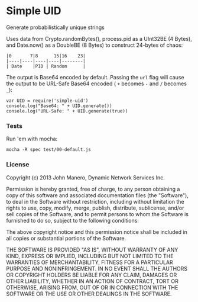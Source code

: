 Simple UID
==========
Generate probabilistically unique strings

Uses data from Crypto.randomBytes(), process.pid as a UInt32BE (4 Bytes), and
Date.now() as a DoubleBE (8 Bytes) to construct 24-bytes of chaos:

    |0       7|8      15|16    23|
    |----|----|----|----|--------|
    | Date    |PID | Random      |

The output is Base64 encoded by default. Passing the `url` flag will cause the
output to be URL-Safe Base64 encoded ( `+` becomes `-` and `/` becomes `_`):

    var UID = require('simple-uid')
    console.log("Base64: " + UID.generate())
    console.log("URL-Safe: " + UID.generate(true))

### Tests
Run 'em with mocha:

    mocha -R spec test/00-default.js 

### License
Copyright (c) 2013 John Manero, Dynamic Network Services Inc.

Permission is hereby granted, free of charge, to any person obtaining a copy of
this software and associated documentation files (the "Software"), to deal in
the Software without restriction, including without limitation the rights to
use, copy, modify, merge, publish, distribute, sublicense, and/or sell copies
of the Software, and to permit persons to whom the Software is furnished to do
so, subject to the following conditions:

The above copyright notice and this permission notice shall be included in all
copies or substantial portions of the Software.

THE SOFTWARE IS PROVIDED "AS IS", WITHOUT WARRANTY OF ANY KIND, EXPRESS OR
IMPLIED, INCLUDING BUT NOT LIMITED TO THE WARRANTIES OF MERCHANTABILITY,
FITNESS FOR A PARTICULAR PURPOSE AND NONINFRINGEMENT. IN NO EVENT SHALL THE
AUTHORS OR COPYRIGHT HOLDERS BE LIABLE FOR ANY CLAIM, DAMAGES OR OTHER
LIABILITY, WHETHER IN AN ACTION OF CONTRACT, TORT OR OTHERWISE, ARISING FROM,
OUT OF OR IN CONNECTION WITH THE SOFTWARE OR THE USE OR OTHER DEALINGS IN THE
SOFTWARE.
